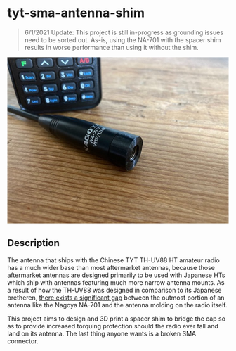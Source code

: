 # tyt-sma-antenna-shim

> 6/1/2021 Update: This project is still in-progress as grounding issues need to be sorted out.  As-is, using the NA-701 with the spacer shim results in worse performance than using it without the shim.

![008](media/008.jpeg)

## Description

The antenna that ships with the Chinese TYT TH-UV88 HT amateur radio has a much wider base than most aftermarket antennas, because those aftermarket antennas are designed primarily to be used with Japanese HTs which ship with antennas featuring much more narrow antenna mounts.  As a result of how the TH-UV88 was designed in comparison to its Japanese bretheren, [there exists a significant gap](media/005.jpeg) between the outmost portion of an antenna like the Nagoya NA-701 and the antenna molding on the radio itself.

This project aims to design and 3D print a spacer shim to bridge the cap so as to provide increased torquing protection should the radio ever fall and land on its antenna.  The last thing anyone wants is a broken SMA connector.